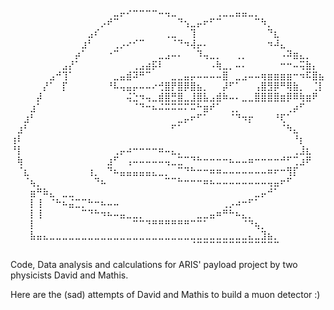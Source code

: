⠀⠀⠀⠀⠀⠀⠀⠀⠀⠀⠀⠀⠀⠀⠀⠀⣀⡤⠔⠒⠒⠒⠒⠤⢤⣀⠀⠀⠀⠀⠀⠀⢀⣀⣀⣤⣤⣀⡀⠀⠀⠀⠀⠀⠀⠀⠀⠀⠀
⠀⠀⠀⠀⠀⠀⠀⠀⠀⠀⠀⠀⠀⠀⡠⠞⠉⠀⠀⠀⠀⠀⠀⠀⠀⠀⠙⢢⣀⡤⠖⠋⠉⠀⠀⠀⠀⠀⠉⠳⡀⠀⠀⠀⠀⠀⠀⠀⠀
⠀⠀⠀⠀⠀⠀⠀⠀⠀⠀⠀⠀⣠⠎⠀⠀⠀⠀⠀⠀⠀⠀⠀⠀⢀⣀⠀⠀⢹⠀⠀⠀⠀⠀⠀⠀⠀⠀⠀⠀⠙⣆⠀⠀⠀⠀⠀⠀⠀
⠀⠀⠀⠀⠀⠀⠀⠀⠀⠀⠀⣰⠃⠀⠀⠀⢀⡠⠔⠊⠉⠀⠀⠀⠀⠈⠙⠲⢼⡤⠄⠀⠀⠀⠀⠀⠀⠀⠀⠀⠲⠼⣄⠀⠀⠀⠀⠀⠀
⠀⠀⠀⠀⠀⠀⠀⠀⠀⠀⡴⠁⠀⠀⠀⠐⠉⠀⠀⠀⠀⠀⠀⣀⣠⠤⠄⠀⠀⠹⢤⣀⡀⠀⠀⢀⡀⠀⠀⠀⠀⠀⠠⠽⣶⣄⡀⠀⠀
⠀⠀⠀⠀⠀⠀⠀⠀⣠⡜⠁⠀⠀⠀⠀⠀⠀⠀⠀⢀⣠⣴⡯⠇⠀⠀⠀⠀⠀⠀⠀⠠⢷⣀⡀⠤⠄⠀⠀⠀⠀⠀⠒⠒⠤⢭⣷⡄⠀
⠀⠀⠀⠀⠀⠀⣠⠚⢹⠁⠀⠀⠀⠀⠀⠀⣀⣤⣾⠽⠛⠉⠀⠀⠀⣀⣀⣤⡤⠤⠤⠤⠤⣿⠀⣀⣠⠤⠤⢶⣶⣶⣶⣶⠒⠲⠯⣿⣦
⠀⠀⠀⠀⠀⡜⠁⠀⡏⠀⠀⠀⠀⠀⠀⠘⠧⢤⣤⡤⠤⠤⠔⢚⣿⡟⣿⡿⣿⣦⡀⠀⠀⡼⠋⠁⠀⠀⢠⣿⣻⡿⠛⢿⣷⡀⠀⢈⡇
⠀⠀⠀⠀⡼⠀⠀⠀⠀⠀⠀⠀⠀⠀⠀⠀⠀⠀⢬⣑⠲⢤⣀⣾⣿⣛⣿⣀⣸⣿⣧⣠⣾⠷⠤⠄⣀⣀⣿⣿⣿⣿⣶⡿⠿⢷⣶⠟⠀
⠀⠀⠀⣰⠁⠀⠀⠀⠀⠀⠀⠀⠀⠀⠀⠀⠀⠀⠀⠈⠙⠒⠦⠬⠭⠭⠭⠍⠭⠓⣶⠞⠁⠀⢀⡀⠀⠀⠀⠀⠀⠀⠀⢀⡴⠋⠀⠀⠀
⠀⠀⣰⠃⠀⠀⠀⠀⠀⠀⠀⠀⠀⠀⠀⠀⠀⠀⠀⠀⠀⠀⠀⠀⠀⠀⣀⡤⠖⠋⠁⠀⠀⠀⠈⠙⠲⡖⠀⠀⠀⠘⢏⠁⠀⠀⠀⠀⠀
⠀⣰⠃⠀⠀⠀⠀⠀⠀⠀⠀⠀⠀⠀⠀⠀⠀⠀⠀⠀⠀⠀⠀⠀⠀⠋⠁⠀⠀⠀⠀⠀⠀⠀⠀⠀⠀⠀⠀⠀⠀⠀⠈⠳⣄⠀⠀⠀⠀
⢰⠇⠀⠀⠀⠀⠀⠀⠀⠀⠀⠀⠀⠀⠀⠀⠀⠀⠀⠀⠀⠀⠀⠀⠀⠀⠀⠀⠀⠀⠀⠀⠀⠀⠀⠀⠀⠀⠀⠀⠀⠀⠀⠀⠘⡆⠀⠀⠀
⠘⡇⠀⠀⠀⠀⠀⠀⠀⠀⠀⠀⠀⠀⠀⠀⢀⡤⠴⠒⠒⠒⠒⠶⠤⣄⡀⠀⠀⠀⠀⠀⠀⠀⠀⠀⠀⠀⠀⠀⠀⠀⠀⠀⢀⣸⣆⠀⠀
⠀⢷⠀⠀⠀⠀⠀⠀⠀⠀⠀⠀⠀⠀⠀⣰⠋⠀⢠⠤⠤⠤⠤⠤⢤⣀⣉⠉⠙⠓⠒⠒⠒⠒⠦⠤⠤⠶⠒⠒⠒⠒⠚⠋⢉⣰⠟⠀⠀
⠀⠈⣆⠀⠀⠀⠀⠀⠀⠀⠀⠀⢰⡀⠀⠙⠦⣤⣤⣤⣤⣤⣄⣀⡀⠀⠉⠙⠓⠒⠒⠶⠶⠤⠤⠤⠤⠤⠤⠤⠶⠖⠒⢻⡏⠀⠀⠀⠀
⠀⠀⠈⢦⡀⠀⠀⠀⠀⠀⠀⠀⠀⠙⠦⠀⠀⠀⠀⠀⠀⠀⠀⠀⠉⠉⠓⠒⠒⠒⠶⠦⠤⠤⠤⠤⠤⠤⠤⠤⢤⣤⠖⠋⠀⠀⠀⠀⠀
⠀⠀⠀⣶⠛⠷⣄⠀⣀⣀⠀⠀⠀⠀⠀⠀⠀⠀⠀⠀⠀⠀⠀⠀⠀⠀⠀⠀⠀⠀⠀⠀⠀⠀⠀⠀⠀⠀⣀⡤⠚⠁⠀⠀⠀⠀⠀⠀⠀
⠀⠀⠀⡇⢸⠀⠈⠓⠦⣬⣉⡉⠓⠒⠦⠤⠤⠀⠀⠀⠀⠀⠀⠀⠀⠀⠀⠀⠀⠀⠀⠀⠀⢀⡠⠴⠒⠋⠁⠀⠀⠀⠀⠀⠀⠀⠀⠀⠀
⠀⠀⠀⡇⢸⠀⠀⠀⠀⠀⠀⠉⠙⠓⠲⠦⠤⣤⣀⣀⡀⠀⠀⠀⠀⠀⠀⠀⠀⣀⣀⣤⠶⠛⠓⠦⣄⡀⠀⠀⠀⠀⠀⠀⠀⠀⠀⠀⠀
⠀⠀⠀⡇⠀⠀⠀⠀⠀⠀⠀⠀⠀⠀⠀⠀⠀⠀⠀⠉⠉⠙⠛⠛⠛⠛⠛⠛⠉⠉⠁⠀⠀⠀⠀⠀⠈⠙⢦⡀⠀⠀⠀⠀⠀⠀⠀⠀⠀
⠀⠀⠀⣧⣤⣄⣀⣀⣀⣀⣀⣀⣀⣀⣀⣀⣀⣀⣀⣀⣀⣀⣀⣀⣀⣀⣀⣀⣀⣀⣀⣀⣀⣀⣀⣀⣀⣄⣀⣹⣦⡀⠀⠀⠀⠀⠀⠀⠀
⠀⠀⠀⠀⠀⠀⠀⠀⠀⠀⠀⠀⠀⠀⠀⠀⠀⠀⠀⠀⠀⠀⠀⠀⠀⠀⠀⠀⠈⠉⠉⠉⠉⠉⠉⠉⠉⠉⠉⠉⠉⠉⠀⠀⠀⠀⠀⠀⠀

Code, Data analysis and calculations for ARIS' payload project by two physicists David and Mathis.

Here are the (sad) attempts of David and Mathis to build a muon detector :)




